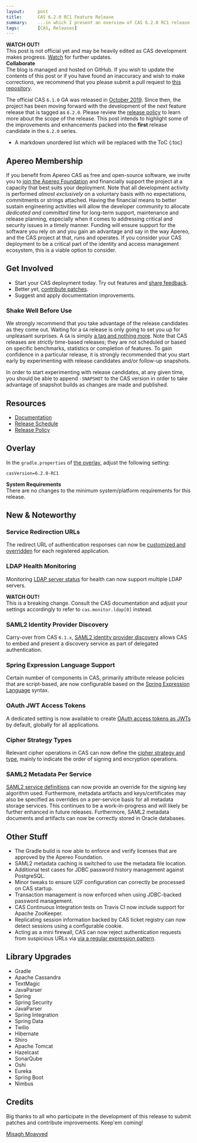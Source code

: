 ```yaml
---
layout:     post
title:      CAS 6.2.0 RC1 Feature Release
summary:    ...in which I present an overview of CAS 6.2.0 RC1 release.
tags:       [CAS, Releases]
---
```


<div class="alert alert-danger">
  <strong>WATCH OUT!</strong><br/>This post is not official yet and may be heavily edited as CAS development makes progress. <a href="https://apereo.github.io/feed.xml">Watch</a> for further updates.
</div>

<div class="alert alert-success">
  <strong>Collaborate</strong><br/>The blog is managed and hosted on GitHub. If you wish to update the contents of this post or if you have found an inaccuracy and wish to make corrections, we recommend that you please submit a pull request to <a href="https://github.com/apereo/apereo.github.io">this repository</a>.
</div>

The official CAS `6.1.0` GA was released in [October 2019](https://github.com/apereo/cas/releases). Since then, the project has been moving forward with the development of the next feature release that is tagged as `6.2.0`. Please review the [release policy](https://apereo.github.io/cas/developer/Release-Policy.html) to learn more about the scope of the release. This post intends to highlight some of the improvements and enhancements packed into the **first** release candidate in the `6.2.0` series.

* A markdown unordered list which will be replaced with the ToC
{:toc}

## Apereo Membership

If you benefit from Apereo CAS as free and open-source software, we invite you to [join the Apereo Foundation](https://www.apereo.org/content/apereo-membership) and financially support the project at a capacity that best suits your deployment. Note that all development activity is performed *almost exclusively* on a voluntary basis with no expectations, commitments or strings attached. Having the financial means to better sustain engineering activities will allow the developer community to allocate *dedicated and committed* time for long-term support, maintenance and release planning, especially when it comes to addressing critical and security issues in a timely manner. Funding will ensure support for the software you rely on and you gain an advantage and say in the way Apereo, and the CAS project at that, runs and operates. If you consider your CAS deployment to be a critical part of the identity and access management ecosystem, this is a viable option to consider.

## Get Involved

- Start your CAS deployment today. Try out features and [share feedback](https://apereo.github.io/cas/Mailing-Lists.html).
- Better yet, [contribute patches](https://apereo.github.io/cas/developer/Contributor-Guidelines.html).
- Suggest and apply documentation improvements.

### Shake Well Before Use

We strongly recommend that you take advantage of the release candidates as they come out. Waiting for a `GA` release is only going to set you up for unpleasant surprises. A `GA` is simply [a tag and nothing more](https://apereo.github.io/2017/03/08/the-myth-of-ga-rel/). Note that CAS releases are *strictly* time-based releases; they are not scheduled or based on specific benchmarks, statistics or completion of features. To gain confidence in a particular release, it is strongly recommended that you start early by experimenting with release candidates and/or follow-up snapshots.

In order to start experimenting with release candidates, at any given time, you should be able to append `-SNAPSHOT` to the CAS version in order to take advantage of snapshot builds as changes are made and published.

## Resources

- [Documentation](https://apereo.github.io/cas/development/)
- [Release Schedule](https://github.com/apereo/cas/milestones)
- [Release Policy](https://apereo.github.io/cas/developer/Release-Policy.html)

## Overlay

In the `gradle.properties` of [the overlay](https://github.com/apereo/cas-overlay-template), adjust the following setting:

```properties
casVersion=6.2.0-RC1
```

<div class="alert alert-info">
  <strong>System Requirements</strong><br/>There are no changes to the minimum system/platform requirements for this release.
</div>

## New & Noteworthy

### Service Redirection URLs

The redirect URL of authentication responses can now be [customized and overridden](https://apereo.github.io/cas/development/services/Service-Management.html#registered-services) for each registered application.

### LDAP Health Monitoring

Monitoring [LDAP server status](https://apereo.github.io/cas/development/monitoring/Configuring-Monitoring.html#ldap) for health can now support multiple LDAP servers.

<div class="alert alert-warning">
  <strong>WATCH OUT!</strong><br />This is a breaking change. Consult the CAS documentation 
  and adjust your settings accordingly to refer to <code>cas.monitor.ldap[0]</code> instead.
</div>

### SAML2 Identity Provider Discovery

Carry-over from CAS `6.1.x`, [SAML2 identity provider discovery](https://apereo.github.io/cas/development/integration/Delegate-Authentication-SAML.html) allows CAS to embed and present a discovery service as part of delegated authentication. 

### Spring Expression Language Support

Certain number of components in CAS, primarily attribute release policies that are script-based, are now configurable based on the [Spring Expression Language](https://apereo.github.io/cas/development/installation/Configuring-Spring-Expressions.html) syntax.

### OAuth JWT Access Tokens

A dedicated setting is now available to create [OAuth access tokens as JWTs](https://apereo.github.io/cas/development/installation/OAuth-OpenId-Authentication.html#jwt-access-tokens) by default, globally for all applications.

### Cipher Strategy Types

Relevant cipher operations in CAS can now define the [cipher strategy and type](https://apereo.github.io/cas/development/configuration/Configuration-Properties-Common.html#signing--encryption), mainly to indicate the order of signing and encryption operations.

### SAML2 Metadata Per Service

[SAML2 service definitions](https://apereo.github.io/cas/development/installation/Configuring-SAML2-Authentication.html) can now provide an override for the signing key algorithm used. Furthermore, metadata artifacts and keys/certificates may also be specified
as overrides on a per-service basis for all metadata storage services. This continues to be a work-in-progress and will likely be further enhanced in future releases. Furthermore, SAML2 metadata documents and artifacts can now be correctly stored in Oracle databases.

## Other Stuff

- The Gradle build is now able to enforce and verify licenses that are approved by the Apereo Foundation.
- SAML2 metadata caching is switched to use the metadata file location.
- Additional test cases for JDBC password history management against PostgreSQL.
- Minor tweaks to ensure U2F configuration can correctly be processed on CAS startup.
- Transaction management is now enforced when using JDBC-backed password management.
- CAS Continuous Integration tests on Travis CI now include support for Apache ZooKeeper.
- Replicating session information backed by CAS ticket registry can now detect sessions using a configurable cookie.
- Acting as a mini firewall, CAS can now reject authentication requests from suspicious URLs via [via a regular expression pattern](https://apereo.github.io/cas/development/configuration/Configuration-Properties.html#http-web-requests).

## Library Upgrades

- Gradle
- Apache Cassandra
- TextMagic
- JavaParser
- Spring
- Spring Security
- JavaParser
- Spring Integration
- Spring Data
- Twilio
- Hibernate
- Shiro
- Apache Tomcat
- Hazelcast
- SonarQube
- Oshi
- Eureka
- Spring Boot
- Nimbus

## Credits

Big thanks to all who participate in the development of this release to submit patches and contribute improvements. Keep'em coming!

[Misagh Moayyed](https://twitter.com/misagh84)
